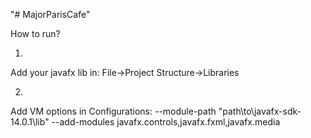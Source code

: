 "# MajorParisCafe" 

How to run?

1.
Add your javafx lib in:
File->Project Structure->Libraries

2.
Add VM options in Configurations:
--module-path "path\to\javafx-sdk-14.0.1\lib" --add-modules javafx.controls,javafx.fxml,javafx.media